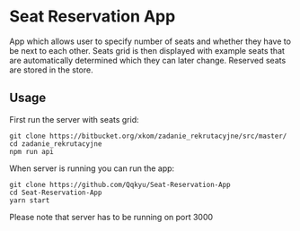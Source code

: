 # Seat Reservation App

App which allows user to specify number of seats and whether they have to be next to each other. Seats grid is then displayed with example seats that are automatically determined which they can later change. Reserved seats are stored in the store.

## Usage

First run the server with seats grid:

```
git clone https://bitbucket.org/xkom/zadanie_rekrutacyjne/src/master/
cd zadanie_rekrutacyjne
npm run api
```

When server is running you can run the app:

```
git clone https://github.com/Qqkyu/Seat-Reservation-App
cd Seat-Reservation-App
yarn start
```

Please note that server has to be running on port 3000
